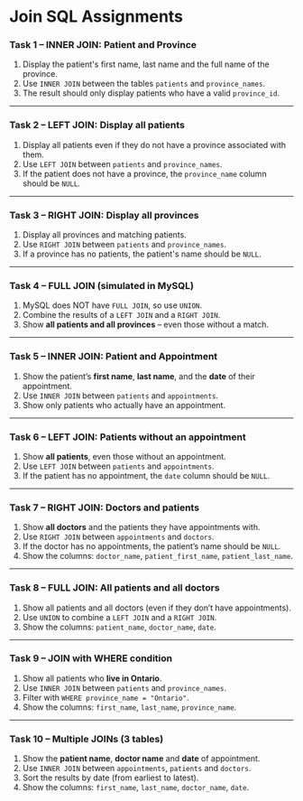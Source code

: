 # Join SQL Assignments
### Task 1 – INNER JOIN: Patient and Province
1. Display the patient's first name, last name and the full name of the province.
2. Use `INNER JOIN` between the tables `patients` and `province_names`.
3. The result should only display patients who have a valid `province_id`.

---

### Task 2 – LEFT JOIN: Display all patients
1. Display all patients even if they do not have a province associated with them.
2. Use `LEFT JOIN` between `patients` and `province_names`.
3. If the patient does not have a province, the `province_name` column should be `NULL`.

---

### Task 3 – RIGHT JOIN: Display all provinces
1. Display all provinces and matching patients.
2. Use `RIGHT JOIN` between `patients` and `province_names`.
3. If a province has no patients, the patient's name should be `NULL`.

---

### Task 4 – FULL JOIN (simulated in MySQL)
1. MySQL does NOT have `FULL JOIN`, so use `UNION`.
2. Combine the results of a `LEFT JOIN` and a `RIGHT JOIN`.
3. Show **all patients and all provinces** – even those without a match.

---

### Task 5 – INNER JOIN: Patient and Appointment
1. Show the patient’s **first name**, **last name**, and the **date** of their appointment.
2. Use `INNER JOIN` between `patients` and `appointments`.
3. Show only patients who actually have an appointment.

---

### Task 6 – LEFT JOIN: Patients without an appointment
1. Show **all patients**, even those without an appointment.
2. Use `LEFT JOIN` between `patients` and `appointments`.
3. If the patient has no appointment, the `date` column should be `NULL`.

---

### Task 7 – RIGHT JOIN: Doctors and patients
1. Show **all doctors** and the patients they have appointments with.
2. Use `RIGHT JOIN` between `appointments` and `doctors`.
3. If the doctor has no appointments, the patient’s name should be `NULL`.
4. Show the columns: `doctor_name`, `patient_first_name`, `patient_last_name`.

---

### Task 8 – FULL JOIN: All patients and all doctors
1. Show all patients and all doctors (even if they don’t have appointments).
2. Use `UNION` to combine a `LEFT JOIN` and a `RIGHT JOIN`.
3. Show the columns: `patient_name`, `doctor_name`, `date`.

---

### Task 9 – JOIN with WHERE condition
1. Show all patients who **live in Ontario**.
2. Use `INNER JOIN` between `patients` and `province_names`.
3. Filter with `WHERE province_name = "Ontario"`.
4. Show the columns: `first_name`, `last_name`, `province_name`.

---

### Task 10 – Multiple JOINs (3 tables)
1. Show the **patient name**, **doctor name** and **date** of appointment.
2. Use `INNER JOIN` between `appointments`, `patients` and `doctors`.
3. Sort the results by date (from earliest to latest).
4. Show the columns: `first_name`, `last_name`, `doctor_name`, `date`.